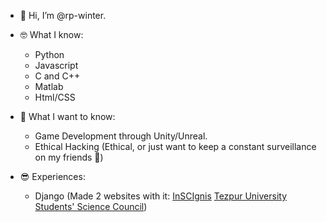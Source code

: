 - 👋 Hi, I’m @rp-winter.

- 🤓 What I know:
  - Python
  - Javascript
  - C and C++
  - Matlab
  - Html/CSS
  
- 🤔 What I want to know:
  - Game Development through Unity/Unreal. 
  - Ethical Hacking (Ethical, or just want to keep a constant surveillance on my friends 👿)
 
- 😎 Experiences:
  - Django (Made 2 websites with it: [InSCIgnis](inscignis.in) [Tezpur University Students' Science Council](tussc.in))

